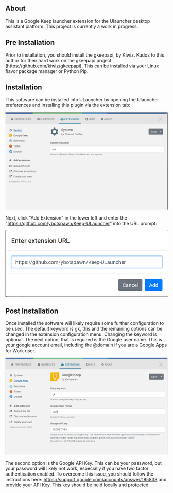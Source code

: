 ## About

This is a Google Keep launcher extension for the Ulauncher desktop assistant platform.  This project is currently a work in progress.  

## Pre Installation

Prior to installation, you should install the gkeepapi, by Kiwiz. Kudos to this author for their hard work on the gkeepapi project (https://github.com/kiwiz/gkeepapi).  This can be installed via your Linux flavor package manager or Python Pip. 

## Installation

This software can be installed into ULauncher by opening the Ulauncher preferences and installing this plugin via the extension tab:

![extension view](https://raw.githubusercontent.com/ybotspawn/Keep-ULauncher/master/images/extension-view.png)

Next, click "Add Extension" in the lower left and enter the "https://github.com/ybotspawn/Keep-ULauncher" into the URL prompt:

![extension url view](https://raw.githubusercontent.com/ybotspawn/Keep-ULauncher/master/images/extension-url-view.png)

## Post Installation

Once installed the software will likely require some further configuration to be used.  The default keyword is gk, this and the remaining options can be changed in the extension configuration menu.  Changing the keyword is optional.  The next option, that is required is the Google user name.  This is your google account email, including the @domain if you are a Google Apps for Work user.  

![config view](https://raw.githubusercontent.com/ybotspawn/Keep-ULauncher/master/images/menu-view.png)

The second option is the Google API Key.  This can be your password, but your password will likely not work, especially if you have two factor authentication enabled.  To overcome this issue, you should follow the instructions here: https://support.google.com/accounts/answer/185833 and provide your API Key.  This key should be held locally and protected.